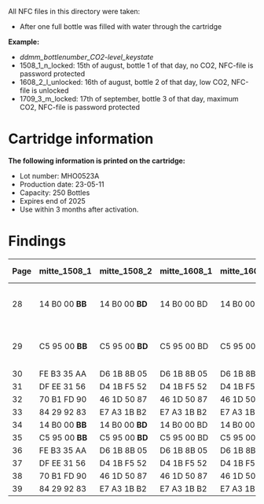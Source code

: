 All NFC files in this directory were taken:
- After one full bottle was filled with water through the cartridge

**Example:**
- *ddmm_bottlenumber_CO2-level_keystate*
- 1508_1_n_locked: 15th of august, bottle 1 of that day, no CO2, NFC-file is password protected
- 1608_2_l_unlocked: 16th of august, bottle 2 of that day, low CO2, NFC-file is unlocked
- 1709_3_m_locked: 17th of september, bottle 3 of that day, maximum CO2, NFC-file is password protected

# Cartridge information
**The following information is printed on the cartridge:**
- Lot number: MHO0523A
- Production date: 23-05-11
- Capacity: 250 Bottles
- Expires end of 2025
- Use within 3 months after activation.

# Findings
| Page | mitte_1508_1 | mitte_1508_2 | mitte_1608_1 | mitte_1608_2 | mitte_1608_3 | Change (decimal) |
| --- | --- | --- | --- | --- | --- | --- |
| 28 | 14 B0 00 **BB** | 14 B0 00 **BD** | 14 B0 00 BD | 14 B0 00 BD | 14 B0 00 **BE** | **187**, **189**, 189, 189, **190** |
| 29 | C5 95 00 **BB** | C5 95 00 **BD** | C5 95 00 BD | C5 95 00 BD | C5 95 00 **BE** | **187**, **189**, 189, 189, **190** |
| 30 | FE B3 35 AA | D6 1B 8B 05 | D6 1B 8B 05 | D6 1B 8B 05 | B4 D7 16 73 |
| 31 | DF EE 31 56 | D4 1B F5 52 | D4 1B F5 52 | D4 1B F5 52 | 0E 33 0E 15 |
| 32 | 70 B1 FD 90 | 46 1D 50 87 | 46 1D 50 87 | 46 1D 50 87 | 31 3E 6A F3 |
| 33 | 84 29 92 83 | E7 A3 1B B2 | E7 A3 1B B2 | E7 A3 1B B2 | DF 2D DA 54 |
| 34 | 14 B0 00 **BB** | 14 B0 00 **BD** | 14 B0 00 BD | 14 B0 00 BD | 14 B0 00 BD |
| 35 | C5 95 00 **BB** | C5 95 00 **BD** | C5 95 00 BD | C5 95 00 BD | C5 95 00 BD |
| 36 | FE B3 35 AA | D6 1B 8B 05 | D6 1B 8B 05 | D6 1B 8B 05 | D6 1B 8B 05 |
| 37 | DF EE 31 56 | D4 1B F5 52 | D4 1B F5 52 | D4 1B F5 52 | D4 1B F5 52 |
| 38 | 70 B1 FD 90 | 46 1D 50 87 | 46 1D 50 87 | 46 1D 50 87 | 46 1D 50 87 |
| 39 | 84 29 92 83 | E7 A3 1B B2 | E7 A3 1B B2 | E7 A3 1B B2 | E7 A3 1B B2 |
